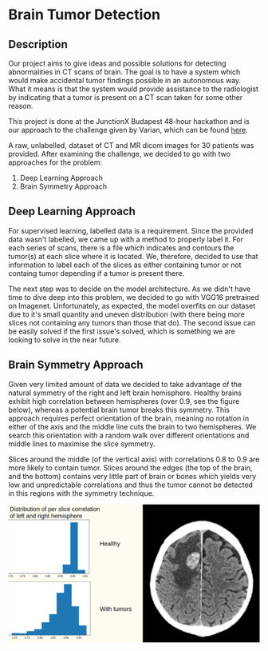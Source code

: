 # Brain Tumor Detection

## Description
Our project aims to give ideas and possible solutions for detecting abnormalities in CT scans of brain. The goal is to have a system which would make accidental tumor findings possible in an autonomous way. What it means is that the system would provide assistance to the radiologist by indicating that a tumor is present on a CT scan taken for some other reason.

This project is done at the JunctionX Budapest 48-hour hackathon and is our approach to the challenge given by Varian, which can be found [here](https://budapest.hackjunction.com/challenges/varian).

A raw, unlabelled, dataset of CT and MR dicom images for 30 patients was provided.
After examining the challenge, we decided to go with two approaches for the problem:

1. Deep Learning Approach
2. Brain Symmetry Approach

## Deep Learning Approach

For supervised learning, labelled data is a requirement. Since the provided data wasn't labelled, we came up with a method to properly label it. For each series of scans, there is a file which indicates and contours the tumor(s) at each slice where it is located. We, therefore, decided to use that information to label each of the slices as either containing tumor or not containg tumor depending if a tumor is present there.

The next step was to decide on the model architecture. As we didn't have time to dive deep into this problem, we decided to go with VGG16 pretrained on Imagenet. Unfortunately, as expected, the model overfits on our dataset due to it's small quantity and uneven distribution (with there being more slices not containing any tumors than those that do). The second issue can be easily solved if the first issue's solved, which is something we are looking to solve in the near future.

## Brain Symmetry Approach

Given very limited amount of data we decided to take advantage of the natural symmetry of the right and left brain hemisphere. Healthy brains exhibit high correlation between hemispheres (over 0.9, see the figure below), whereas a potential brain tumor breaks this symmetry. This approach requires perfect orientation of the brain, meaning no rotation in either of the axis and the middle line cuts the brain to two hemispheres. We search this orientation with a random walk over different orientations and middle lines to maximise the slice symmetry.

Slices around the middle (of the vertical axis) with correlations 0.8 to 0.9 are more likely to contain tumor. Slices around the edges (the top of the brain, and the bottom) contains very little part of brain or bones which yields very low and unpredictable correlations and thus the tumor cannot be detected in this regions with the symmetry technique.

![Brain correlation distribution](https://raw.githubusercontent.com/ibro45/Brain-Tumor-Detection/master/Brain%20Symmetry%20Approach/corr_dist_brain.png)
